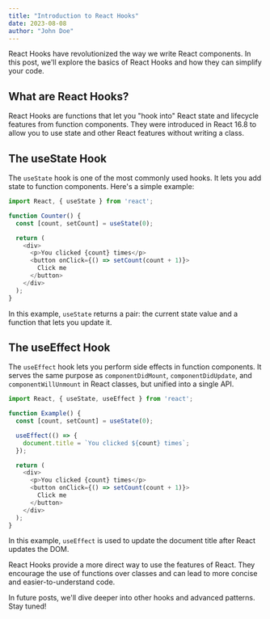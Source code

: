 ```yaml
---
title: "Introduction to React Hooks"
date: 2023-08-08
author: "John Doe"
---
```


React Hooks have revolutionized the way we write React components. In this post, we'll explore the basics of React Hooks and how they can simplify your code.

## What are React Hooks?

React Hooks are functions that let you "hook into" React state and lifecycle features from function components. They were introduced in React 16.8 to allow you to use state and other React features without writing a class.

## The useState Hook

The `useState` hook is one of the most commonly used hooks. It lets you add state to function components. Here's a simple example:

```javascript
import React, { useState } from 'react';

function Counter() {
  const [count, setCount] = useState(0);

  return (
    <div>
      <p>You clicked {count} times</p>
      <button onClick={() => setCount(count + 1)}>
        Click me
      </button>
    </div>
  );
}
```

In this example, `useState` returns a pair: the current state value and a function that lets you update it.

## The useEffect Hook

The `useEffect` hook lets you perform side effects in function components. It serves the same purpose as `componentDidMount`, `componentDidUpdate`, and `componentWillUnmount` in React classes, but unified into a single API.

```javascript
import React, { useState, useEffect } from 'react';

function Example() {
  const [count, setCount] = useState(0);

  useEffect(() => {
    document.title = `You clicked ${count} times`;
  });

  return (
    <div>
      <p>You clicked {count} times</p>
      <button onClick={() => setCount(count + 1)}>
        Click me
      </button>
    </div>
  );
}
```

In this example, `useEffect` is used to update the document title after React updates the DOM.

React Hooks provide a more direct way to use the features of React. They encourage the use of functions over classes and can lead to more concise and easier-to-understand code.

In future posts, we'll dive deeper into other hooks and advanced patterns. Stay tuned!